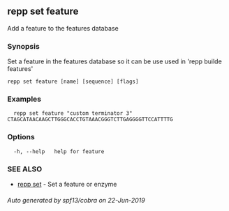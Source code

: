 ## repp set feature

Add a feature to the features database

### Synopsis


Set a feature in the features database so it can be use used in 'repp builde features'

```
repp set feature [name] [sequence] [flags]
```

### Examples

```
  repp set feature "custom terminator 3" CTAGCATAACAAGCTTGGGCACCTGTAAACGGGTCTTGAGGGGTTCCATTTTG
```

### Options

```
  -h, --help   help for feature
```

### SEE ALSO

* [repp set](repp_set.md)	 - Set a feature or enzyme

###### Auto generated by spf13/cobra on 22-Jun-2019
